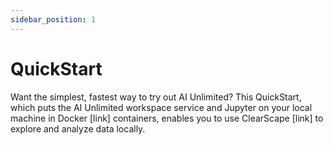 ```yaml
---
sidebar_position: 1
---
```


# QuickStart

 Want the simplest, fastest way to try out AI Unlimited? This QuickStart, which puts the AI Unlimited workspace service and Jupyter on your local machine in Docker [link] containers, enables you to use ClearScape [link] to explore and analyze data locally.